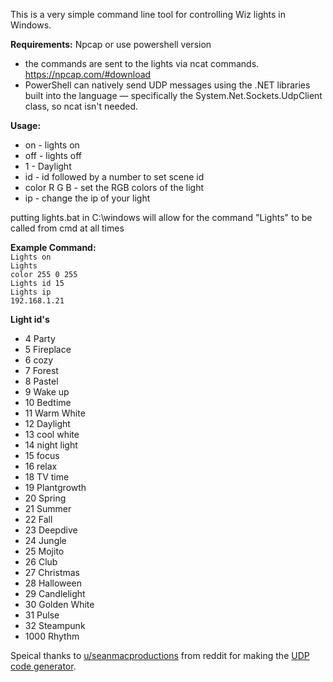This is a very simple command line tool for controlling Wiz lights in Windows.

<b>Requirements:</b> Npcap or use powershell version<br>
  - the commands are sent to the lights via ncat commands. https://npcap.com/#download
  - PowerShell can natively send UDP messages using the .NET libraries built into the language — specifically the System.Net.Sockets.UdpClient class, so ncat isn't needed.

<b>Usage:</b>

 - on - lights on
 - off - lights off
 - 1 - Daylight
 - id - id followed by a number to set scene id 
 - color R G B - set the RGB colors of the light
 - ip - change the ip of your light

putting lights.bat in C:\windows will allow for the command "Lights" to be called from cmd at all times

<b>Example Command:</b><br>
<code>Lights on</code><br>
<code>Lights color 255 0 255</code><br>
<code>Lights id 15</code><br>
<code>Lights ip 192.168.1.21</code>

<b>Light id's</b>
<br>
  - 4 Party
  - 5 Fireplace
  - 6 cozy
  - 7 Forest
  - 8 Pastel
  - 9 Wake up
  - 10 Bedtime
  - 11 Warm White
  - 12 Daylight
  - 13 cool white
  - 14 night light
  - 15 focus
  - 16 relax
  - 18 TV time
  - 19 Plantgrowth
  - 20 Spring
  - 21 Summer
  - 22 Fall
  - 23 Deepdive
  - 24 Jungle
  - 25 Mojito
  - 26 Club
  - 27 Christmas
  - 28 Halloween
  - 29 Candlelight
  - 30 Golden White
  - 31 Pulse
  - 32 Steampunk
  - 1000 Rhythm

Speical thanks to <a href="https://www.reddit.com/r/wiz/comments/1582jfx/guide_to_controlling_a_wiz_lightplug_via_windows/">u/seanmacproductions</a> from reddit for making the <a href="https://seanmcnally.net/wiz-config.html">UDP code generator</a>.
